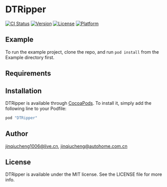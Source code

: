 # DTRipper

[![CI Status](http://img.shields.io/travis/jinqiucheng1006@live.cn/DTRipper.svg?style=flat)](https://travis-ci.org/jinqiucheng1006@live.cn/DTRipper)
[![Version](https://img.shields.io/cocoapods/v/DTRipper.svg?style=flat)](http://cocoapods.org/pods/DTRipper)
[![License](https://img.shields.io/cocoapods/l/DTRipper.svg?style=flat)](http://cocoapods.org/pods/DTRipper)
[![Platform](https://img.shields.io/cocoapods/p/DTRipper.svg?style=flat)](http://cocoapods.org/pods/DTRipper)

## Example

To run the example project, clone the repo, and run `pod install` from the Example directory first.

## Requirements

## Installation

DTRipper is available through [CocoaPods](http://cocoapods.org). To install
it, simply add the following line to your Podfile:

```ruby
pod "DTRipper"
```

## Author

jinqiucheng1006@live.cn, jinqiucheng@autohome.com.cn

## License

DTRipper is available under the MIT license. See the LICENSE file for more info.
